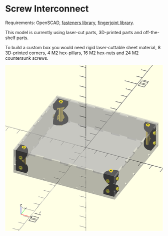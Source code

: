 # Screw Interconnect

Requirements: OpenSCAD, [fasteners library](https://github.com/txoof/OpenSCAD_fasteners/blob/master/nuts_and_bolts.scad), [fingerjoint library](https://github.com/txoof/fingerjoint/blob/master/fingerjoint.scad).

This model is currently using laser-cut parts, 3D-printed parts and off-the-shelf parts.

To build a custom box you would need rigid laser-cuttable sheet material, 8 3D-printed corners, 4 M2 hex-pillars, 16 M2 hex-nuts and 24 M2 countersunk screws.

![screenshot](/screenshot.png)
